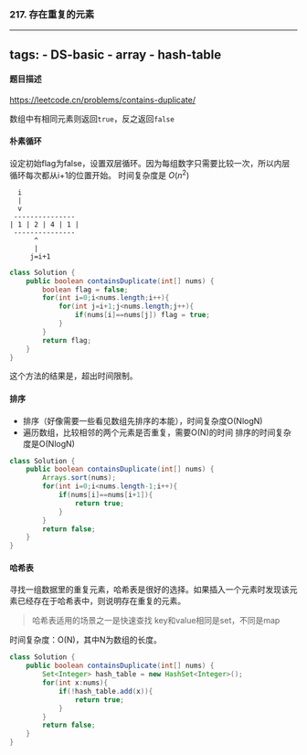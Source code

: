 ### 217. 存在重复的元素

---
tags:
    - DS-basic
    - array
    - hash-table
---

#### 题目描述

https://leetcode.cn/problems/contains-duplicate/

数组中有相同元素则返回`true`，反之返回`false`

#### 朴素循环

设定初始flag为false，设置双层循环。因为每组数字只需要比较一次，所以内层循环每次都从i+1的位置开始。
时间复杂度是 $O(n^2)$

```
  i
  |
  v
 ---------------
| 1 | 2 | 4 | 1 |           
 ---------------
      ^
      |
     j=i+1
```


```java
class Solution {
    public boolean containsDuplicate(int[] nums) {
        boolean flag = false;
        for(int i=0;i<nums.length;i++){
            for(int j=i+1;j<nums.length;j++){
                if(nums[i]==nums[j]) flag = true;
            }
        }
        return flag;
    }
}
```

这个方法的结果是，超出时间限制。

#### 排序

- 排序（好像需要一些看见数组先排序的本能），时间复杂度O(NlogN)
- 遍历数组，比较相邻的两个元素是否重复，需要O(N)的时间
排序的时间复杂度是O(NlogN)

```java
class Solution {
    public boolean containsDuplicate(int[] nums) {
        Arrays.sort(nums);
        for(int i=0;i<nums.length-1;i++){
            if(nums[i]==nums[i+1]){
                return true;
            }
        }
        return false;
    }
}
```

#### 哈希表

寻找一组数据里的重复元素，哈希表是很好的选择。如果插入一个元素时发现该元素已经存在于哈希表中，则说明存在重复的元素。
> 哈希表适用的场景之一是快速查找
> key和value相同是set，不同是map

时间复杂度：O(N)，其中N为数组的长度。

```java
class Solution {
    public boolean containsDuplicate(int[] nums) {
        Set<Integer> hash_table = new HashSet<Integer>();
        for(int x:nums){
            if(!hash_table.add(x)){
                return true;
            }
        }
        return false;
    }
}
```